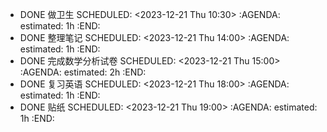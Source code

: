 - DONE 做卫生
  SCHEDULED: <2023-12-21 Thu 10:30>
  :AGENDA:
  estimated: 1h
  :END:
- DONE 整理笔记
  SCHEDULED: <2023-12-21 Thu 14:00>
  :AGENDA:
  estimated: 1h
  :END:
- DONE 完成数学分析试卷
  SCHEDULED: <2023-12-21 Thu 15:00>
  :AGENDA:
  estimated: 2h
  :END:
- DONE 复习英语
  SCHEDULED: <2023-12-21 Thu 18:00>
  :AGENDA:
  estimated: 1h
  :END:
- DONE 贴纸
  SCHEDULED: <2023-12-21 Thu 19:00>
  :AGENDA:
  estimated: 1h
  :END:
